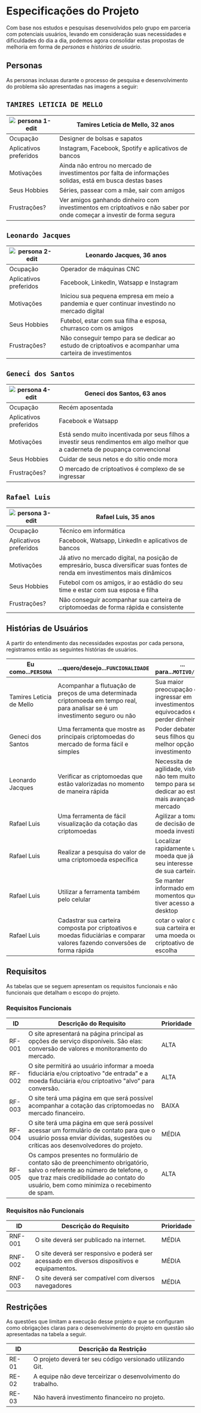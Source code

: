 # Especificações do Projeto

Com base nos estudos e pesquisas desenvolvidos pelo grupo em parceria com potenciais usuários, levando em consideração suas necessidades e dificuldades do dia a dia, podemos agora consolidar estas propostas de melhoria em forma de _personas_ e _histórias de usuário_.

## Personas

As personas inclusas durante o processo de pesquisa e desenvolvimento do problema são apresentadas nas imagens a seguir:

## `TAMIRES LETICIA DE MELLO`

| ![persona 1-edit](https://user-images.githubusercontent.com/93105125/163296843-f40d3ca4-f3cb-4659-ad5f-775d53c7b8c4.png) | Tamires Leticia de Mello, 32 anos                                                                                      |
| ------------------------------------------------------------------------------------------------------------------------ | ---------------------------------------------------------------------------------------------------------------------- |
| Ocupação                                                                                                                 | Designer de bolsas e sapatos                                                                                           |
| Aplicativos preferidos                                                                                                   | Instagram, Facebook, Spotify e aplicativos de bancos                                                                   |
| Motivações                                                                                                               | Ainda não entrou no mercado de investimentos por falta de informações solidas, está em busca destas bases              |
| Seus Hobbies                                                                                                             | Séries, passear com a mãe, sair com amigos                                                                             |
| Frustrações?                                                                                                             | Ver amigos ganhando dinheiro com investimentos em criptoativos e não saber por onde começar a investir de forma segura |

## `Leonardo Jacques`

| ![persona 2-edit](https://user-images.githubusercontent.com/93105125/163297709-eadeb0bb-c882-4206-b2eb-fc9cc769bd57.png) | Leonardo Jacques, 36 anos                                                                                |
| ------------------------------------------------------------------------------------------------------------------------ | -------------------------------------------------------------------------------------------------------- |
| Ocupação                                                                                                                 | Operador de máquinas CNC                                                                                 |
| Aplicativos preferidos                                                                                                   | Facebook, LinkedIn, Watsapp e Instagram                                                                  |
| Motivações                                                                                                               | Iniciou sua pequena empresa em meio a pandemia e quer continuar investindo no mercado digital            |
| Seus Hobbies                                                                                                             | Futebol, estar com sua filha e esposa, churrasco com os amigos                                           |
| Frustrações?                                                                                                             | Não conseguir tempo para se dedicar ao estudo de criptoativos e acompanhar uma carteira de investimentos |

## `Geneci dos Santos`

| ![persona 4-edit](https://user-images.githubusercontent.com/93105125/163298133-dc2a571d-5b3e-4c43-9ad8-7cd4df1b4f95.png) | Geneci dos Santos, 63 anos                                                                                                       |
| ------------------------------------------------------------------------------------------------------------------------ | -------------------------------------------------------------------------------------------------------------------------------- |
| Ocupação                                                                                                                 | Recém aposentada                                                                                                                 |
| Aplicativos preferidos                                                                                                   | Facebook e Watsapp                                                                                                               |
| Motivações                                                                                                               | Está sendo muito incentivada por seus filhos a investir seus rendimentos em algo melhor que a caderneta de poupança convencional |
| Seus Hobbies                                                                                                             | Cuidar de seus netos e do sítio onde mora                                                                                        |
| Frustrações?                                                                                                             | O mercado de criptoativos é complexo de se ingressar                                                                             |

## `Rafael Luis`

| ![persona 3-edit](https://user-images.githubusercontent.com/93105125/163298476-3d2c9ee8-36b1-4f8a-bc09-eeaef548c772.png) | Rafael Luis, 35 anos                                                                                                           |
| ------------------------------------------------------------------------------------------------------------------------ | ------------------------------------------------------------------------------------------------------------------------------ |
| Ocupação                                                                                                                 | Técnico em informática                                                                                                         |
| Aplicativos preferidos                                                                                                   | Facebook, Watsapp, LinkedIn e aplicativos de bancos                                                                            |
| Motivações                                                                                                               | Já ativo no mercado digital, na posição de empresário, busca diversificar suas fontes de renda em investimentos mais dinâmicos |
| Seus Hobbies                                                                                                             | Futebol com os amigos, ir ao estádio do seu time e estar com sua esposa e filha                                                |
| Frustrações?                                                                                                             | Não conseguir acompanhar sua carteira de criptomoedas de forma rápida e consistente                                            |

## Histórias de Usuários

A partir do entendimento das necessidades expostas por cada persona, registramos então as seguintes histórias de usuários.

| Eu como...`PERSONA`      | ...quero/desejo...`FUNCIONALIDADE`                                                                                              | ... para...`MOTIVO/VALOR`                                                                                |
| ------------------------ | ------------------------------------------------------------------------------------------------------------------------------- | -------------------------------------------------------------------------------------------------------- |
| Tamires Leticia de Mello | Acompanhar a flutuação de preços de uma determinada criptomoeda em tempo real, para analisar se é um investimento seguro ou não | Sua maior preocupação é ingressar em investimentos equivocados e perder dinheiro                         |
| Geneci dos Santos        | Uma ferramenta que mostre as principais criptomoedas do mercado de forma fácil e simples                                        | Poder debater com seus filhos qual a melhor opção de investimento                                        |
| Leonardo Jacques         | Verificar as criptomoedas que estão valorizadas no momento de maneira rápida                                                    | Necessita de agilidade, visto que não tem muito tempo para se dedicar ao estudo mais avançado do mercado |
| Rafael Luis              | Uma ferramenta de fácil visualização da cotação das criptomoedas                                                                | Agilizar a tomada de decisão de qual moeda investir                                                      |
| Rafael Luis              | Realizar a pesquisa do valor de uma criptomoeda específica                                                                      | Localizar rapidamente uma moeda que já é de seu interesse ou de sua carteira                             |
| Rafael Luis              | Utilizar a ferramenta também pelo celular                                                                                       | Se manter informado em momentos que não tiver acesso ao desktop                                          |
| Rafael Luis              | Cadastrar sua carteira composta por criptoativos e moedas fiduciárias e comparar valores fazendo conversões de forma rápida     | cotar o valor de sua carteira em uma moeda ou criptoativo de sua escolha                                 |

## Requisitos

As tabelas que se seguem apresentam os requisitos funcionais e não funcionais que detalham o escopo do projeto.

### Requisitos Funcionais

| ID     | Descrição do Requisito                                                                                                                                                                                                | Prioridade |
| ------ | --------------------------------------------------------------------------------------------------------------------------------------------------------------------------------------------------------------------- | ---------- |
| RF-001 | O site apresentará na página principal as opções de serviço disponíveis. São elas: conversão de valores e monitoramento do mercado.                                                      | ALTA       |
| RF-002 | O site permitirá ao usuário informar a moeda fiduciária e/ou criptoativo "de entrada” e a moeda fiduciária e/ou criptoativo "alvo” para conversão.                                                                    | ALTA       |
| RF-003 | O site terá uma página em que será possível acompanhar a cotação das criptomoedas no mercado financeiro.                                                                                                              | BAIXA      |
| RF-004 | O site terá uma página em que será possível acessar um formulário de contato para que o usuário possa enviar dúvidas, sugestões ou críticas aos desenvolvedores do projeto.                                           | MÉDIA      |
| RF-005 | Os campos presentes no formulário de contato são de preenchimento obrigatório, salvo o referente ao número de telefone, o que traz mais credibilidade ao contato do usuário, bem como minimiza o recebimento de spam. | ALTA       |

### Requisitos não Funcionais

| ID      | Descrição do Requisito                                                                      | Prioridade |
| ------- | ------------------------------------------------------------------------------------------- | ---------- |
| RNF-001 | O site deverá ser publicado na internet.                                                    | MÉDIA      |
| RNF-002 | O site deverá ser responsivo e poderá ser acessado em diversos dispositivos e equipamentos. | MÉDIA      |
| RNF-003 | O site deverá ser compatível com diversos navegadores                                       | MÉDIA      |

## Restrições

As questões que limitam a execução desse projeto e que se configuram como obrigações claras para o desenvolvimento do projeto em questão são apresentadas na tabela a seguir.

| ID    | Descrição da Restrição                                       |
| ----- | ------------------------------------------------------------ |
| RE-01 | O projeto deverá ter seu código versionado utilizando Git.   |
| RE-02 | A equipe não deve terceirizar o desenvolvimento do trabalho. |
| RE-03 | Não haverá investimento financeiro no projeto.               |
